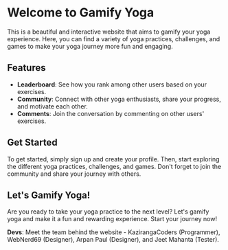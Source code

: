 # Welcome to Gamify Yoga

This is a beautiful and interactive website that aims to gamify your yoga experience. Here, you can find a variety of yoga practices, challenges, and games to make your yoga journey more fun and engaging.

## Features

- **Leaderboard**: See how you rank among other users based on your exercises.
- **Community**: Connect with other yoga enthusiasts, share your progress, and motivate each other.
- **Comments**: Join the conversation by commenting on other users' exercises.

## Get Started

To get started, simply sign up and create your profile. Then, start exploring the different yoga practices, challenges, and games. Don't forget to join the community and share your journey with others.

## Let's Gamify Yoga!

Are you ready to take your yoga practice to the next level? Let's gamify yoga and make it a fun and rewarding experience. Start your journey now!


**Devs**: Meet the team behind the website - KazirangaCoders (Programmer), WebNerd69 (Designer), Arpan Paul (Designer), and Jeet Mahanta (Tester).